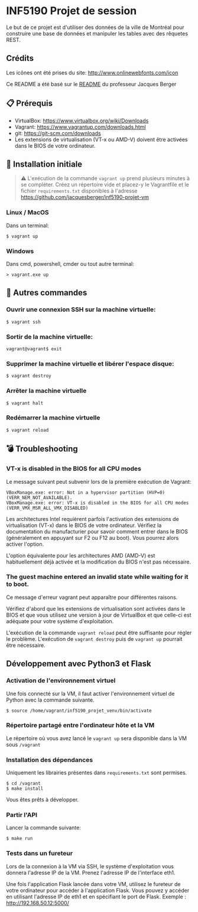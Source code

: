 # INF5190 Projet de session

Le but de ce projet est d'utiliser des données de la ville de Montréal pour construire une base de données et manipuler les tables avec des rêquetes REST.

## Crédits

Les icônes ont été prises du site: http://www.onlinewebfonts.com/icon

Ce README a été basé sur le [README](ennonce/README.md) du professeur Jacques Berger

## :clipboard: Prérequis

- VirtualBox: https://www.virtualbox.org/wiki/Downloads
- Vagrant: https://www.vagrantup.com/downloads.html
- git: https://git-scm.com/downloads
- Les extensions de virtualisation (VT-x ou AMD-V) doivent être activées dans le
  BIOS de votre ordinateur.


## :wrench: Installation initiale

> :warning: L'exécution de la commande `vagrant up` prend plusieurs minutes à se
compléter. Créez un répertoire vide et placez-y le Vagrantfile et le fichier
`requirements.txt` disponibles à l'adresse https://github.com/jacquesberger/inf5190-projet-vm

### Linux / MacOS

Dans un terminal:

    $ vagrant up

### Windows

Dans cmd, powershell, cmder ou tout autre terminal:

    > vagrant.exe up



## :shell: Autres commandes

### Ouvrir une connexion SSH sur la machine virtuelle:

    $ vagrant ssh

### Sortir de la machine virtuelle:

    vagrant@vagrant$ exit

### Supprimer la machine virtuelle et libérer l'espace disque:

    $ vagrant destroy

### Arrêter la machine virtuelle

    $ vagrant halt

### Redémarrer la machine virtuelle

    $ vagrant reload


## :bomb: Troubleshooting

### VT-x is disabled in the BIOS for all CPU modes

Le message suivant peut subvenir lors de la première exécution de Vagrant:

    VBoxManage.exe: error: Not in a hypervisor partition (HVP=0) (VERR_NEM_NOT_AVAILABLE).
    VBoxManage.exe: error: VT-x is disabled in the BIOS for all CPU modes (VERR_VMX_MSR_ALL_VMX_DISABLED)

Les architectures Intel requièrent parfois l'activation des extensions de
virtualisation (VT-x) dans le BIOS de votre ordinateur. Vérifiez la
documentation du manufacturier pour savoir comment entrer dans le BIOS
(généralement en appuyant sur F2 ou F12 au boot). Vous pourrez alors activer
l'option.

L'option équivalente pour les architectures AMD (AMD-V) est habituellement déjà
activée et la modification du BIOS n'est pas nécessaire.


### The guest machine entered an invalid state while waiting for it to boot.

Ce message d'erreur vagrant peut apparaître pour différentes raisons.

Vérifiez d'abord que les extensions de virtualisation sont activées dans le
BIOS et que vous utilisez une version à jour de VirtualBox et que celle-ci est
adéquate pour votre système d'exploitation.

L'exécution de la commande `vagrant reload` peut être suffisante pour régler le
problème. L'exécution de `vagrant destroy` puis de `vagrant up` pourrait être
nécessaire.


## Développement avec Python3 et Flask

### Activation de l'environnement virtuel

Une fois connecté sur la VM, il faut activer l'environnement virtuel de Python
avec la commande suivante.

    $ source /home/vagrant/inf5190_projet_venv/bin/activate

### Répertoire partagé entre l'ordinateur hôte et la VM

Le répertoire où vous avez lancé le `vagrant up` sera disponible dans la VM sous
`/vagrant`

### Installation des dépendances

Uniquement les librairies présentes dans `requirements.txt` sont permises.

    $ cd /vagrant
    $ make install

Vous êtes prêts à développer.

### Partir l'API

Lancer la commande suivante:

    $ make run

### Tests dans un fureteur

Lors de la connexion à la VM via SSH, le système d'exploitation vous donnera
l'adresse IP de la VM. Prenez l'adresse IP de l'interface eth1.

Une fois l'application Flask lancée dans votre VM, utilisez le fureteur de votre
ordinateur pour accéder à l'application Flask. Vous pouvez y accéder en
utilisant l'adresse IP de eth1 et en spécifiant le port de Flask. Exemple :
http://192.168.50.12:5000/
